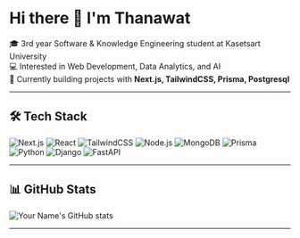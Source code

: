 # Hi there 👋 I'm Thanawat

🎓 3rd year Software & Knowledge Engineering student at Kasetsart University  
💻 Interested in Web Development, Data Analytics, and AI  
🚀 Currently building projects with **Next.js, TailwindCSS, Prisma, Postgresql**  

---

## 🛠️ Tech Stack
![Next.js](https://img.shields.io/badge/Next.js-black?logo=next.js&logoColor=white)
![React](https://img.shields.io/badge/React-20232A?logo=react&logoColor=61DAFB)
![TailwindCSS](https://img.shields.io/badge/TailwindCSS-38B2AC?logo=tailwind-css&logoColor=white)
![Node.js](https://img.shields.io/badge/Node.js-43853D?logo=node.js&logoColor=white)
![MongoDB](https://img.shields.io/badge/MongoDB-4EA94B?logo=mongodb&logoColor=white)
![Prisma](https://img.shields.io/badge/Prisma-2D3748?logo=prisma&logoColor=white)
![Python](https://img.shields.io/badge/Python-3776AB?logo=python&logoColor=white)
![Django](https://img.shields.io/badge/Django-092E20?logo=django&logoColor=white)
![FastAPI](https://img.shields.io/badge/FastAPI-009688?logo=fastapi&logoColor=white)

---

## 📊 GitHub Stats
![Your Name's GitHub stats](https://github-readme-stats.vercel.app/api?username=tarothanawat&show_icons=true&theme=tokyonight)

---
